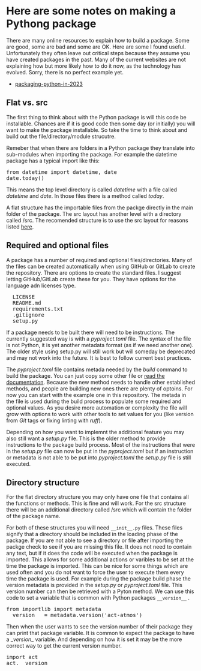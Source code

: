# Here are some notes on making a Pythong package
There are many online resources to explain how to build a package. Some are good, some are bad and some are OK. Here are some I found useful. Unfortunately they often leave out critical steps because they assume you have created packages in the past. Many of the current websites are not explaining how but more likely how to do it now, as the technology has evolved. Sorry, there is no perfect example yet.
- [packaging-python-in-2023](https://robamu.github.io/posts/packaging-python-in-2023/)

## Flat vs. src
The first thing to think about with the Python package is will this code be installable. Chances are if it is good code then some day (or initially) you will want to make the package installable. So take the time to think about and build out the file/directory/module strucutre.

Remeber that when there are folders in a Python package they translate into sub-modules when importing the package. For example the datetime package has a typical import like this:

<pre>
from datetime import datetime, date
date.today()
</pre>

This means the top level directory is called _datetime_ with a file called _datetime_ and _date_. In those files there is a method called _today_. 

A flat structure has the importable files from the packge directly in the main folder of the package. The src layout has another level with a directory called /src. The recomended structure is to use the src layout for reasons listed [here](https://packaging.python.org/en/latest/discussions/src-layout-vs-flat-layout/).

## Required and optional files
A package has a number of required and optional files/directories. Many of the files can be created automatically when using GitHub or GitLab to create the repository. There are options to create the standard files. I suggest letting GitHub/GitLab create these for you. They have options for the language adn licenses type.

<pre>
  LICENSE
  README.md
  requirements.txt
  .gitignore
  setup.py
</pre>

If a package needs to be built there will need to be instructions. The currently suggested way is with a _pyproject.toml_ file. The syntax of the file is not Python, it is yet another metadata format (as if we need another one). The older style using setup.py will still work but will someday be deprecated and may not work into the future. It is best to follow current best practices.

The _pyproject.toml_ file contains metada needed by the _build_ command to build the package. You can just copy some other file or [read the documentation](https://packaging.python.org/en/latest/guides/writing-pyproject-toml/). Because the new method needs to handle other established methods, and people are building new ones there are plenty of optoins. For now you can start with the example one in this repository. The metada in the file is used during the build process to populate some required and optional values. As you desire more automation or complexity the file will grow with options to work with other tools to set values for you (like version from _Git_ tags or fixing linting with _ruff_).

Depending on how you want to implemnt the additional feature you may also still want a _setup.py_ file. This is the older method to provide instructions to the package build process. Most of the instructions that were in the _setup.py_ file can now be put in the _pyproject.toml_ but if an instruction or metadata is not able to be put into _pyproject.toml_ the _setup.py_ file is still executed.

## Directory structure
For the flat directory structure you may only have one file that contains all the functions or methods. This is fine and will work. For the src structure there will be an additional directory called /src which will contain the folder of the package name.

For both of these structures you will need `__init__.py` files. These files signify that a directory should be included in the loading phase of the package. If you are not able to see a directory or file after importing the packge check to see if you are missing this file. It does not need to contain any text, but if it does the code will be executed when the package is imported. This allows for some additional actions or varibles to be set at the time the package is imported. This can be nice for some things which are used often and you do not want to force the user to execute them every time the package is used. For example during the package build phase the version metadata is provided in the _setup.py_ or _pyproject.toml_ file. This version number can then be retrieved with a Pyton method. We can use this code to set a variable that is common with Python packages  `__version__` .
<pre>
from importlib import metadata
__version__ = metadata.version('act-atmos')
</pre>

Then when the user wants to see the version number of their package they can print that package variable. It is common to expect the package to have a \__version__ variable. And depending on how it is set it may be the more correct way to get the current version number.
<pre>
import act
act.__version__
</pre>
